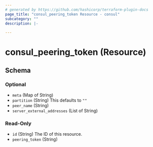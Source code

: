 ```yaml
---
# generated by https://github.com/hashicorp/terraform-plugin-docs
page_title: "consul_peering_token Resource - consul"
subcategory: ""
description: |-
  
---
```


# consul_peering_token (Resource)





<!-- schema generated by tfplugindocs -->
## Schema

### Optional

- `meta` (Map of String)
- `partition` (String) This defaults to `""`
- `peer_name` (String)
- `server_external_addresses` (List of String)

### Read-Only

- `id` (String) The ID of this resource.
- `peering_token` (String)

